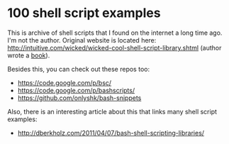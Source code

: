 100 shell script examples
====================================

This is archive of shell scripts that I found on the internet a long time ago. I'm not the author. Original website is located here: http://intuitive.com/wicked/wicked-cool-shell-script-library.shtml (author wrote a [book](http://intuitive.com/wicked/index.shtml)).

Besides this, you can check out these repos too:
- https://code.google.com/p/bsc/
- https://code.google.com/p/bashscripts/
- https://github.com/onlyshk/bash-snippets



Also, there is an interesting article about this that links many shell script examples:
- http://dberkholz.com/2011/04/07/bash-shell-scripting-libraries/
